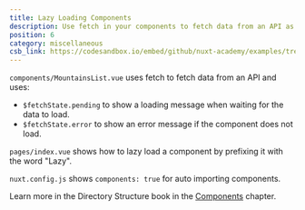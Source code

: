 ```yaml
---
title: Lazy Loading Components
description: Use fetch in your components to fetch data from an API as well as auto importing and lazy loading components
position: 6
category: miscellaneous
csb_link: https://codesandbox.io/embed/github/nuxt-academy/examples/tree/master/miscellaneous/lazy-loading-components?fontsize=14&hidenavigation=1&theme=dark&view=editor
---
```


<example-intro></example-intro>

`components/MountainsList.vue` uses fetch to fetch data from an API and uses:

- `$fetchState.pending` to show a loading message when waiting for the data to load.
- `$fetchState.error` to show an error message if the component does not load.

`pages/index.vue` shows how to lazy load a component by prefixing it with the word "Lazy".

`nuxt.config.js` shows `components: true` for auto importing components.

<base-alert type="next">

Learn more in the Directory Structure book in the [Components](/docs/2.x/directory-structure/components) chapter.

</base-alert>

<code-sandbox :src="csb_link"></code-sandbox>
